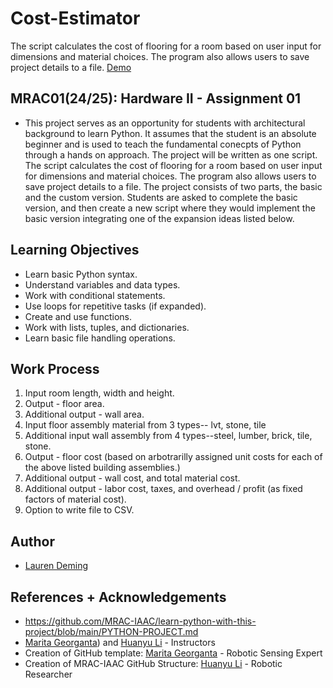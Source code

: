 # Cost-Estimator
The script calculates the cost of flooring for a room based on user input for dimensions and material choices. The program also allows users to save project details to a file.
[Demo](building_material_cost_estimator.py)
    
## MRAC01(24/25): Hardware II - Assignment 01
  - This project serves as an opportunity for students with architectural background to learn Python. It assumes that the student is an absolute beginner and is used to teach the fundamental conecpts of Python through a hands on approach.
The project will be written as one script. The script calculates the cost of flooring for a room based on user input for dimensions and material choices. The program also allows users to save project details to a file.
The project consists of two parts, the basic and the custom version. Students are asked to complete the basic version, and then create a new script where they would implement the basic version integrating one of the expansion ideas listed below.

## Learning Objectives
- Learn basic Python syntax.
- Understand variables and data types.
- Work with conditional statements.
- Use loops for repetitive tasks (if expanded).
- Create and use functions.
- Work with lists, tuples, and dictionaries.
- Learn basic file handling operations.
  
## Work Process
1. Input room length, width and height. 
2. Output - floor area.
3. Additional output - wall area.
4. Input floor assembly material from 3 types-- lvt, stone, tile
5. Additional input wall assembly from 4 types--steel, lumber, brick, tile, stone.
6. Output - floor cost (based on arbotrarilly assigned unit costs for each of the above listed building assemblies.)
7. Additional output - wall cost, and total material cost.
8. Additional output - labor cost, taxes, and overhead / profit (as fixed factors of material cost).
9. Option to write file to CSV.

## Author
  - [Lauren Deming](github.com/LaurenD66)

## References + Acknowledgements
- https://github.com/MRAC-IAAC/learn-python-with-this-project/blob/main/PYTHON-PROJECT.md
- [Marita Georganta](https://github.com/maritaganta)) and [Huanyu Li](https://www.linkedin.com/in/huanyu-li-457590268/) - Instructors 
- Creation of GitHub template: [Marita Georganta](https://www.linkedin.com/in/marita-georganta/) - Robotic Sensing Expert
- Creation of MRAC-IAAC GitHub Structure: [Huanyu Li](https://www.linkedin.com/in/huanyu-li-457590268/) - Robotic Researcher
